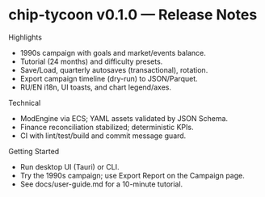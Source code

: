 # chip-tycoon v0.1.0 — Release Notes

Highlights
- 1990s campaign with goals and market/events balance.
- Tutorial (24 months) and difficulty presets.
- Save/Load, quarterly autosaves (transactional), rotation.
- Export campaign timeline (dry-run) to JSON/Parquet.
- RU/EN i18n, UI toasts, and chart legend/axes.

Technical
- ModEngine via ECS; YAML assets validated by JSON Schema.
- Finance reconciliation stabilized; deterministic KPIs.
- CI with lint/test/build and commit message guard.

Getting Started
- Run desktop UI (Tauri) or CLI.
- Try the 1990s campaign; use Export Report on the Campaign page.
- See docs/user-guide.md for a 10-minute tutorial.

